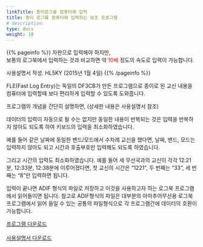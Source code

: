 ```yaml
---
linkTitle: 종이로그를 컴퓨터에 입력
title: 종이 로그를 컴퓨터에 입력하는 보조 프로그램
# description:
type: docs
weight: 10
---
```


{{% pageinfo %}}
자판으로 입력해야 하지만,<br>
보통의 로그북에서 입력하는 것과 비교하면 약 <span style="color:red">10배</span> 정도의 속도로 입력이 가능합니다.<br>

사용설명서 작성. HL5KY (2015년 1월 4일)
{{% /pageinfo %}}

FLE(Fast Log Entry)는 독일의 DF3CB가 만든 프로그램으로 종이로 된 교신 내용을 컴퓨터에 입력할때 보다 편리하게 입력할 수 있도록 도와줍니다.

프로그램의 개념을 간단히 설명하면, (상세한 내용은 사용설명서 참조)

데이터의 입력이 자동으로 될 수는 없지만 동일한 내용이 반복되는 것은 입력을 반복하지 않아도 되도록 하여 키보드의 입력을 최소화하였습니다.

예를 들어 같은 날짜에 동일한 밴드/모드에서 수차례 교신을 했다면, 날짜, 밴드, 모드는 입력하지 않아도 되고 시간과 호출부호만 입력해도 되도록 하였습니다.

그리고 시간의 입력도 최소화하였습니다.  예를 들어 세 무선국과의 교신이 각각 12:21분, 12:33분, 12:38분에 이루어졌다면, 첫 교신의 시간은 “1221”, 두 번째는 “33”, 세 번째는 “8”만 입력하면 됩니다.

 입력이 끝나면 ADIF 형식의 파일로 저장하고 이것을 사용하고자 하는 로그북 프로그램에서 읽어들이면 됩니다. 참고로 ADIF형식의 파일은 대부분의 아마추어무선용 로그북 프로그램에서 읽어 들일 수 있는 공통의 파일형식으로 각 프로그램간에 데이터의 호환이 가능합니다.

<div class="button_cont">
   <a class="example_d" href="/etc/img/FLE21Setup.exe">
    프로그램 다운로드
   </a>
</div>

<br>

<div class="button_cont">
   <a class="example_d" href="/etc/img/사용설명서.pdf">
    사용설명서 다운로드
   </a>
</div>